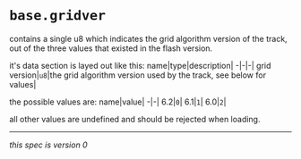 # `base.gridver`
contains a single u8 which indicates the grid algorithm version of the track, out of the three values that existed in the flash version.

it's data section is layed out like this:
name|type|description|
-|-|-|
grid version|`u8`|the grid algorithm version used by the track, see below for values|

the possible values are:
name|value|
-|-|
6.2|`0`|
6.1|`1`|
6.0|`2`|

all other values are undefined and should be rejected when loading.
***
*this spec is version 0*
